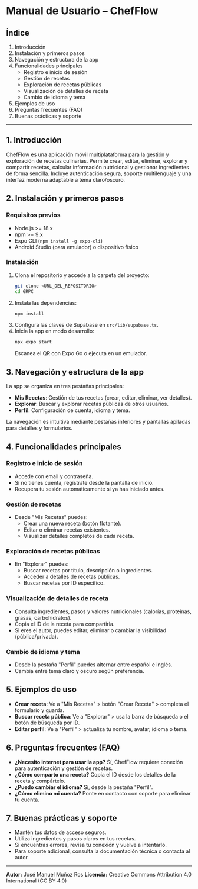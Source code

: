 # Manual de Usuario – ChefFlow

## Índice
1. Introducción
2. Instalación y primeros pasos
3. Navegación y estructura de la app
4. Funcionalidades principales
   - Registro e inicio de sesión
   - Gestión de recetas
   - Exploración de recetas públicas
   - Visualización de detalles de receta
   - Cambio de idioma y tema
5. Ejemplos de uso
6. Preguntas frecuentes (FAQ)
7. Buenas prácticas y soporte

---

## 1. Introducción
ChefFlow es una aplicación móvil multiplataforma para la gestión y exploración de recetas culinarias. Permite crear, editar, eliminar, explorar y compartir recetas, calcular información nutricional y gestionar ingredientes de forma sencilla. Incluye autenticación segura, soporte multilenguaje y una interfaz moderna adaptable a tema claro/oscuro.

## 2. Instalación y primeros pasos
### Requisitos previos
- Node.js >= 18.x
- npm >= 9.x
- Expo CLI (`npm install -g expo-cli`)
- Android Studio (para emulador) o dispositivo físico

### Instalación
1. Clona el repositorio y accede a la carpeta del proyecto:
   ```bash
   git clone <URL_DEL_REPOSITORIO>
   cd GRPC
   ```
2. Instala las dependencias:
   ```bash
   npm install
   ```
3. Configura las claves de Supabase en `src/lib/supabase.ts`.
4. Inicia la app en modo desarrollo:
   ```bash
   npx expo start
   ```
   Escanea el QR con Expo Go o ejecuta en un emulador.

## 3. Navegación y estructura de la app
La app se organiza en tres pestañas principales:
- **Mis Recetas**: Gestión de tus recetas (crear, editar, eliminar, ver detalles).
- **Explorar**: Buscar y explorar recetas públicas de otros usuarios.
- **Perfil**: Configuración de cuenta, idioma y tema.

La navegación es intuitiva mediante pestañas inferiores y pantallas apiladas para detalles y formularios.

## 4. Funcionalidades principales
### Registro e inicio de sesión
- Accede con email y contraseña.
- Si no tienes cuenta, regístrate desde la pantalla de inicio.
- Recupera tu sesión automáticamente si ya has iniciado antes.

### Gestión de recetas
- Desde "Mis Recetas" puedes:
  - Crear una nueva receta (botón flotante).
  - Editar o eliminar recetas existentes.
  - Visualizar detalles completos de cada receta.

### Exploración de recetas públicas
- En "Explorar" puedes:
  - Buscar recetas por título, descripción o ingredientes.
  - Acceder a detalles de recetas públicas.
  - Buscar recetas por ID específico.

### Visualización de detalles de receta
- Consulta ingredientes, pasos y valores nutricionales (calorías, proteínas, grasas, carbohidratos).
- Copia el ID de la receta para compartirla.
- Si eres el autor, puedes editar, eliminar o cambiar la visibilidad (pública/privada).

### Cambio de idioma y tema
- Desde la pestaña "Perfil" puedes alternar entre español e inglés.
- Cambia entre tema claro y oscuro según preferencia.

## 5. Ejemplos de uso
- **Crear receta**: Ve a "Mis Recetas" > botón "Crear Receta" > completa el formulario y guarda.
- **Buscar receta pública**: Ve a "Explorar" > usa la barra de búsqueda o el botón de búsqueda por ID.
- **Editar perfil**: Ve a "Perfil" > actualiza tu nombre, avatar, idioma o tema.

## 6. Preguntas frecuentes (FAQ)
- **¿Necesito internet para usar la app?** Sí, ChefFlow requiere conexión para autenticación y gestión de recetas.
- **¿Cómo comparto una receta?** Copia el ID desde los detalles de la receta y compártelo.
- **¿Puedo cambiar el idioma?** Sí, desde la pestaña "Perfil".
- **¿Cómo elimino mi cuenta?** Ponte en contacto con soporte para eliminar tu cuenta.

## 7. Buenas prácticas y soporte
- Mantén tus datos de acceso seguros.
- Utiliza ingredientes y pasos claros en tus recetas.
- Si encuentras errores, revisa tu conexión y vuelve a intentarlo.
- Para soporte adicional, consulta la documentación técnica o contacta al autor.

---

**Autor:** José Manuel Muñoz Ros
**Licencia:** Creative Commons Attribution 4.0 International (CC BY 4.0)
